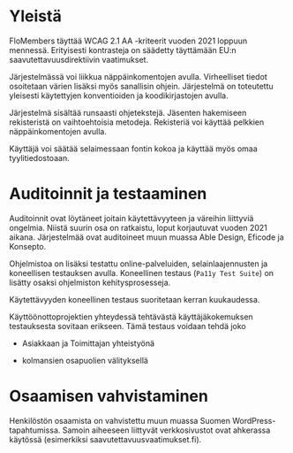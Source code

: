 # Yleistä

FloMembers täyttää WCAG 2.1 AA -kriteerit vuoden 2021 loppuun mennessä. Erityisesti kontrasteja on säädetty täyttämään EU:n saavutettavuusdirektiivin vaatimukset.

Järjestelmässä voi liikkua näppäinkomentojen avulla. Virheelliset tiedot osoitetaan värien lisäksi myös sanallisin ohjein. Järjestelmä on toteutettu yleisesti käytettyjen konventioiden ja koodikirjastojen avulla.

Järjestelmä sisältää runsaasti ohjetekstejä. Jäsenten hakemiseen rekisteristä on vaihtoehtoisia metodeja. Rekisteriä voi käyttää pelkkien näppäinkomentojen avulla.

Käyttäjä voi säätää selaimessaan fontin kokoa ja käyttää myös omaa tyylitiedostoaan.

# Auditoinnit ja testaaminen

Auditoinnit ovat löytäneet joitain käytettävyyteen ja väreihin liittyviä ongelmia. Niistä suurin osa on ratkaistu, loput korjautuvat vuoden 2021 aikana. Järjestelmää ovat auditoineet muun muassa Able Design, Eficode ja Konsepto.

Ohjelmistoa on lisäksi testattu online-palveluiden, selainlaajennusten ja koneellisen testauksen avulla. Koneellinen testaus (`Pa11y Test Suite`) on lisätty osaksi ohjelmiston kehitysprosesseja.

Käytettävyyden koneellinen testaus suoritetaan kerran kuukaudessa.

Käyttöönottoprojektien yhteydessä tehtävästä käyttäjäkokemuksen testauksesta sovitaan erikseen. Tämä testaus voidaan tehdä joko

- Asiakkaan ja Toimittajan yhteistyönä

- kolmansien osapuolien välityksellä

# Osaamisen vahvistaminen

Henkilöstön osaamista on vahvistettu muun muassa Suomen WordPress-tapahtumissa. Samoin aiheeseen liittyvät verkkosivustot ovat ahkerassa käytössä (esimerkiksi saavutettavuusvaatimukset.fi).
